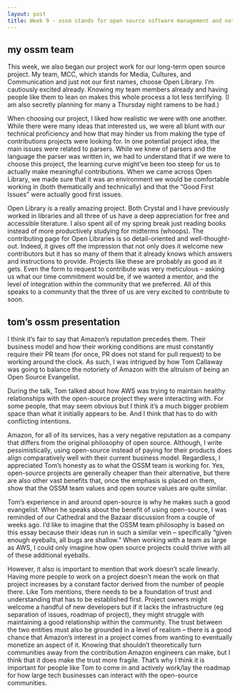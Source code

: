 ```yaml
---
layout: post
title: Week 9 - ossm stands for open source software management and not awesome
---
```


## my ossm team

This week, we also began our project work for our long-term open source project. My team, MCC, which stands for Media, Cultures, and Communication and just not our first names, choose Open Library. I’m cautiously excited already. Knowing my team members already and having people like them to lean on makes this whole process a lot less terrifying. (I am also secretly planning for many a Thursday night ramens to be had.)

<!-- more -->

When choosing our project, I liked how realistic we were with one another. While there were many ideas that interested us, we were all blunt with our technical proficiency and how that may hinder us from making the type of contributions projects were looking for. In one potential project idea, the main issues were related to parsers. While we knew of parsers and the language the parser was written in, we had to understand that if we were to choose this project, the learning curve might’ve been too steep for us to actually make meaningful contributions. When we came across Open Library, we made sure that it was an environment we would be comfortable working in (both thematically and technically) and that the “Good First Issues” were actually good first issues.

Open Library is a really amazing project. Both Crystal and I have previously worked in libraries and all three of us have a deep appreciation for free and accessible literature. I also spent all of my spring break just reading books instead of more productively studying for midterms (whoops). The contributing page for Open Libraries is so detail-oriented and well-thought-out. Indeed, it gives off the impression that not only does it welcome new contributors but it has so many of them that it already knows which answers and instructions to provide. Projects like these are probably as good as it gets. Even the form to request to contribute was very meticulous – asking us what our time commitment would be, if we wanted a mentor, and the level of integration within the community that we preferred. All of this speaks to a community that the three of us are very excited to contribute to soon.

## tom’s ossm presentation

I think it’s fair to say that Amazon’s reputation precedes them. Their business model and how their working conditions are must constantly require their PR team (for once, PR does not stand for pull request) to be working around the clock. As such, I was intrigued by how Tom Callaway was going to balance the notoriety of Amazon with the altruism of being an Open Source Evangelist.

During the talk, Tom talked about how AWS was trying to maintain healthy relationships with the open-source project they were interacting with. For some people, that may seem obvious but I think it’s a much bigger problem space than what it initially appears to be. And I think that has to do with conflicting intentions.

Amazon, for all of its services, has a very negative reputation as a company that differs from the original philosophy of open source. Although, I write pessimistically, using open-source instead of paying for their products does align comparatively well with their current business model. Regardless, I appreciated Tom’s honesty as to what the OSSM team is working for. Yes, open-source projects are generally cheaper than their alternative, but there are also other vast benefits that, once the emphasis is placed on them, show that the OSSM team values and open source values are quite similar.

Tom’s experience in and around open-source is why he makes such a good evangelist. When he speaks about the benefit of using open-source, I was reminded of our Cathedral and the Bazaar discussion from a couple of weeks ago. I’d like to imagine that the OSSM team philosophy is based on this essay because their ideas run in such a similar vein – specifically “given enough eyeballs, all bugs are shallow.” When working with a team as large as AWS, I could only imagine how open source projects could thrive with all of these additional eyeballs.

However, it also is important to mention that work doesn’t scale linearly. Having more people to work on a project doesn’t mean the work on that project increases by a constant factor derived from the number of people there. Like Tom mentions, there needs to be a foundation of trust and understanding that has to be established first. Project owners might welcome a handful of new developers but if it lacks the infrastructure (eg separation of issues, roadmap of project), they might struggle with maintaining a good relationship within the community. The trust between the two entities must also be grounded in a level of realism – there is a good chance that Amazon’s interest in a project comes from wanting to eventually monetize an aspect of it. Knowing that shouldn’t theoretically turn communities away from the contribution Amazon engineers can make, but I think that it does make the trust more fragile. That’s why I think it is important for people like Tom to come in and actively work/lay the roadmap for how large tech businesses can interact with the open-source communities.
